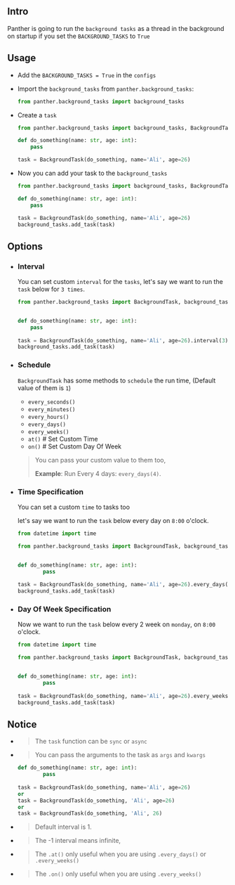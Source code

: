 ## Intro
Panther is going to run the `background tasks` as a thread in the background on startup if you set the `BACKGROUND_TASKS` to `True`

## Usage
- Add the `BACKGROUND_TASKS = True` in the `configs`  

- Import the `background_tasks` from `panther.background_tasks`:
    ```python
    from panther.background_tasks import background_tasks
    ```

- Create a `task`
    ```python
    from panther.background_tasks import background_tasks, BackgroundTask
    
    def do_something(name: str, age: int):
        pass
  
    task = BackgroundTask(do_something, name='Ali', age=26)
    ```
  
- Now you can add your task to the `background_tasks`
    ```python
    from panther.background_tasks import background_tasks, BackgroundTask
    
    def do_something(name: str, age: int):
        pass
  
    task = BackgroundTask(do_something, name='Ali', age=26)
    background_tasks.add_task(task)
    ```


## Options
- ### Interval
    You can set custom `interval` for the `tasks`, let's say we want to run the `task` below for `3 times`.
    
    ```python
    from panther.background_tasks import BackgroundTask, background_tasks
    
    
    def do_something(name: str, age: int):
        pass
        
    task = BackgroundTask(do_something, name='Ali', age=26).interval(3)
    background_tasks.add_task(task)
    ```
  
- ### Schedule
  `BackgroundTask` has some methods to `schedule` the run time, (Default value of them is `1`)
  - `every_seconds()`
  - `every_minutes()` 
  - `every_hours()` 
  - `every_days()`
  - `every_weeks()`
  - `at()`  # Set Custom Time
  - `on()`  # Set Custom Day Of Week
  > You can pass your custom value to them too, 
  > 
  > **Example**: Run Every 4 days: `every_days(4)`.
 

- ### Time Specification
  You can set a custom `time` to tasks too
  
  let's say we want to run the `task` below every day on `8:00` o'clock. 

  ```python
  from datetime import time
  
  from panther.background_tasks import BackgroundTask, background_tasks
  
  
  def do_something(name: str, age: int):
          pass
      
  task = BackgroundTask(do_something, name='Ali', age=26).every_days().at(time(hour=8))
  background_tasks.add_task(task)
  ```

- ### Day Of Week Specification
  Now we want to run the `task` below every 2 week on `monday`, on `8:00` o'clock. 

  ```python
  from datetime import time
  
  from panther.background_tasks import BackgroundTask, background_tasks
  
  
  def do_something(name: str, age: int):
          pass
      
  task = BackgroundTask(do_something, name='Ali', age=26).every_weeks(2).on('monday').at(time(hour=8))
  background_tasks.add_task(task)
  ```

## Notice
- > The `task` function can be `sync` or `async`

- > You can pass the arguments to the task as `args` and `kwargs` 
  
    ```python
    def do_something(name: str, age: int):
            pass
        
    task = BackgroundTask(do_something, name='Ali', age=26)
    or 
    task = BackgroundTask(do_something, 'Ali', age=26)
    or 
    task = BackgroundTask(do_something, 'Ali', 26)
    ```

- > Default interval is 1.

- > The -1 interval means infinite, 

- > The `.at()` only useful when you are using `.every_days()` or `.every_weeks()`

- > The `.on()` only useful when you are using `.every_weeks()`

